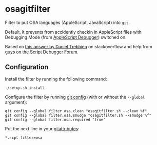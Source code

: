osagitfilter
============

Filter to put OSA languages (AppleScript, JavaScript) into `git`. 

Default, it prevents from accidently checkin in AppleScript files with Debugging Mode (from [AppleScript Debugger][asdbg]) switched on.

Based on [this answer by Daniel Trebbien][so-ascr-in-git] on stackoverflow and help from [guys on the Script Debugger Forum][asdbg-forum].



Configuration
-------------

Install the filter by running the following command:

	./setup.sh install


Configure the filter by running [git config][gitconfig] (with or without the `--global` argument):

	git config --global filter.osa.clean "osagitfilter.sh --clean %f"
	git config --global filter.osa.smudge "osagitfilter.sh --smudge %f"
	git config --global filter.osa.required "true"


Put the next line in your [gitattributes][]:

	*.scpt filter=osa



[asdbg]: http://latenightsw.com
[so-ascr-in-git]: https://stackoverflow.com/a/14425009/56
[asdbg-forum]: http://forum.latenightsw.com/t/cross-play-between-script-debugger-and-script-editor/834/5
[gitconfig]: https://git-scm.com/docs/git-config
[gitattributes]: https://git-scm.com/book/en/v2/Customizing-Git-Git-Attributes

